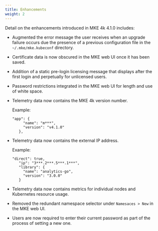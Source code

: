 ```yaml
---
title: Enhancements
weight: 2
---
```


Detail on the enhancements introduced in MKE 4k 4.1.0 includes:

<!--- [BOP-891] -->

- Augmented the error message the user receives when an upgrade
  failure occurs due the presence of a previous configuration file in the
  ``~/.mke/mke.kubeconf`` directory.

<!--- [BOP-1654] -->

- Certificate data is now obscured in the MKE web UI once it has
  been saved.

<!--- [BOP-1629] -->

- Addition of a static pre-login licensing message that displays
  after the first login and perpetually for unlicensed users.

<!--- [BOP-1532] -->

- Password restrictions integrated in the MKE web UI for length and
  use of white space.

<!--- [BOP-1021] -->

- Telemetry data now contains the MKE 4k version number.

  Example:

  ```
  "app": {
       "name": "m***",
       "version": "v4.1.0"
     },
  ```

<!--- [BOP-1021] -->

- Telemetry data now contains the external IP address.

  Example:

  ```
  "direct": true,
     "ip": "3***.2***.5***.1***",
     "library": {
       "name": "analytics-go",
       "version": "3.0.0"
     }
  ```

<!--- [BOP-1702] -->

- Telemetry data now contains metrics for individual nodes and
  Kubernetes resource usage.

<!--- [BOP-1581] -->

- Removed the redundant namespace selector under ``Namesaces > New``
  in the MKE web UI.

<!--- [BOP-1513] -->

- Users are now required to enter their current password as part
  of the process of setting a new one.